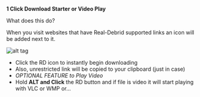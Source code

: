  **1 Click Download Starter or Video Play**

What does this do?

When you visit websites that have Real-Debrid supported links an icon will be added next to it.

![alt tag](http://i.imgur.com/AT5dqpJ.png?1)

  - Click the RD icon to instantly begin downloading
  - Also, unrestricted link will be copied to your clipboard (just in case)
  - *OPTIONAL FEATURE to Play Video*
  - Hold **ALT and Click** the RD button and if file is video it will start playing with VLC or WMP or... 

